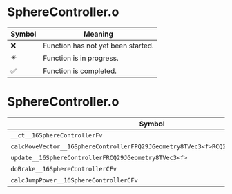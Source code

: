 # SphereController.o
| Symbol | Meaning 
| ------------- | ------------- 
| :x: | Function has not yet been started. 
| :eight_pointed_black_star: | Function is in progress. 
| :white_check_mark: | Function is completed. 


# SphereController.o
| Symbol | Decompiled? |
| ------------- | ------------- |
| `__ct__16SphereControllerFv` | :x: |
| `calcMoveVector__16SphereControllerFPQ29JGeometry8TVec3<f>RCQ29JGeometry8TVec3<f>` | :x: |
| `update__16SphereControllerFRCQ29JGeometry8TVec3<f>` | :x: |
| `doBrake__16SphereControllerCFv` | :x: |
| `calcJumpPower__16SphereControllerCFv` | :x: |

